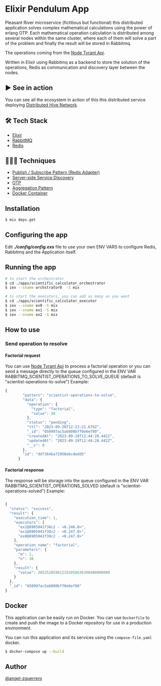 # Elixir Pendulum App

Pleasant River microservice (fictitious but functional) this distributed application solves complex mathematical calculations using the power of erlang OTP. Each mathematical operation calculation is distributed among several nodes within the same cluster, where each of them will solve a part of the problem and finally the result will be stored in Rabbitmq.

The operations coming from the [Node Tyrant Api](https://github.com/angel-zguerrero/node-tyrant-api).

Written in Elixir using Rabbitmq as a backend to store the solution of the operations, Redis as communication and discovery layer between the nodes.


## ▶️ See in action

You can see all the ecosystem in action of this this distributed service deploying [Distributed Hive Network](https://github.com/angel-zguerrero/hive-docker/blob/main/distributed-hive-network).


## 🛠 Tech Stack

- [Elixir](https://elixir-lang.org)
- [RabbitMQ](https://www.rabbitmq.com)
- [Redis](https://redis.io)

## 👨🏻‍💻 Techniques

- [Publish / Subscribe Pattern (Redis Adapter)](https://hexdocs.pm/phoenix_pubsub_redis/Phoenix.PubSub.Redis.html)
- [Server-side Service Discovery](https://microservices.io/patterns/server-side-discovery.html)
- [OTP](https://elixir-lang.org/getting-started/mix-otp/introduction-to-mix.html)
- [Aggregation Pattern](https://www.ibm.com/docs/en/baw/19.x?topic=aggregation-patterns)
- [Docker Container](https://www.docker.com/resources/what-container)

## Installation

```bash
$ mix deps.get
```

## Configuring the app

Edit ***./config/config.exs*** file to use your own ENV VARS to configure Redis, Rabbitmq and the Application itself.

## Running the app

```bash
# to start the orchestrator
$ cd ./apps/scientific_calculator_orchestrator
$ iex --sname orchstrator0  -S mix

# to start the executors, you can add as many as you want
$ cd ./apps/scientific_calculator_executor
$ iex --sname ex0 -S mix
$ iex --sname ex1 -S mix
$ iex --sname ex2 -S mix

```

## How to use

### Send operation to resolve

#### Factorial request

You can use [Node Tyrant Api](https://github.com/angel-zguerrero/node-tyrant-api) to process a factorial operation or you can send a message directly to the queue configured in the ENV VAR RABBITMQ_SCIENTIST_OPERATIONS_TO_SOLVE_QUEUE (default is "scientist-operations-to-solve") Example:

```javascript
{
        "pattern": "scientist-operations-to-solve",
        "data": {
          "operation": {
            "type": "factorial",
            "value": 30
          },
          "status": "pending",
          "ttl": "2023-09-20T12:23:21.676Z",
          "_id": "650997ac5a6800bff0e6ef80",
          "createdAt": "2023-09-19T12:44:28.442Z",
          "updatedAt": "2023-09-19T12:44:28.442Z",
          "__v": 0
        },
        "id": "dd7364ba72958ebcdedd5"
      }
```

#### Factorial response

The response will be storage into the queue configured in the ENV VAR RABBITMQ_SCIENTIST_OPERATIONS_SOLVED (default is "scientist-operations-solved") Example:

```javascript

{
  "status": "success",
  "result": {
    "execution_time": 1,
    "executors": [
      "ex2@8905041f38c2 - <0.246.0>",
      "ex1@8905041f38c2 - <0.247.0>",
      "ex0@8905041f38c2 - <0.247.0>"
    ],
    "operation_name": "factorial",
    "parameters": {
      "m": 1,
      "n": 30
    },
    "result": {
      "value": 265252859812191058636308480000000
    }
  },
  "_id": "650997ac5a6800bff0e6ef80"
}

```

## Docker

This application can be easily run on Docker. You can use `Dockerfile` to create and push the image to a Docker repository for use in a production environment.

You can run this application and its services using the `compose-file.yaml` docker.

```bash
$ docker-compose up --build
```

## Author

[@angel-zguerrero](https://github.com/angel-zguerrero)
